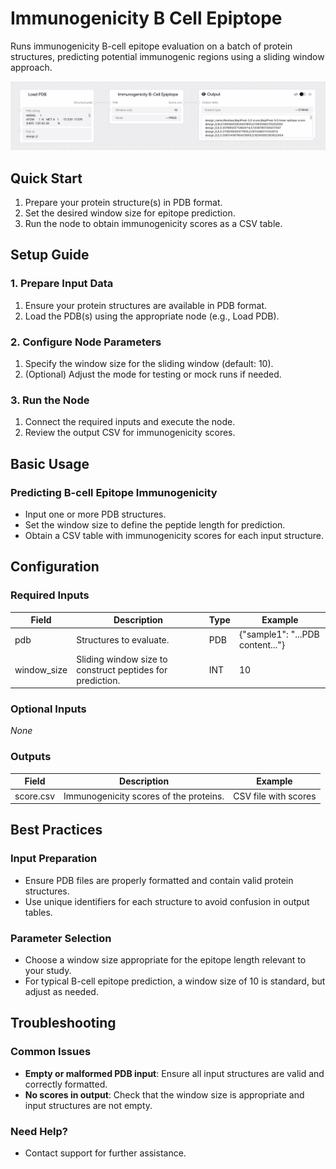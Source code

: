 # Immunogenicity B Cell Epiptope

Runs immunogenicity B-cell epitope evaluation on a batch of protein structures, predicting potential immunogenic regions using a sliding window approach.

<img src="/images/nodes/biotech/functional-prediction/immunogenicity-b-cell-epiptope.png" alt="Immunogenicity B Cell Epiptope" class="rounded-lg">

## Quick Start

1. Prepare your protein structure(s) in PDB format.
2. Set the desired window size for epitope prediction.
3. Run the node to obtain immunogenicity scores as a CSV table.

## Setup Guide

### 1. Prepare Input Data
1. Ensure your protein structures are available in PDB format.
2. Load the PDB(s) using the appropriate node (e.g., Load PDB).

### 2. Configure Node Parameters
1. Specify the window size for the sliding window (default: 10).
2. (Optional) Adjust the mode for testing or mock runs if needed.

### 3. Run the Node
1. Connect the required inputs and execute the node.
2. Review the output CSV for immunogenicity scores.

## Basic Usage

### Predicting B-cell Epitope Immunogenicity
* Input one or more PDB structures.
* Set the window size to define the peptide length for prediction.
* Obtain a CSV table with immunogenicity scores for each input structure.

## Configuration

### Required Inputs
| Field        | Description                                                        | Type   | Example |
|--------------|--------------------------------------------------------------------|--------|---------|
| pdb          | Structures to evaluate.                                            | PDB    | {"sample1": "...PDB content..."} |
| window_size  | Sliding window size to construct peptides for prediction.           | INT    | 10      |

### Optional Inputs
*None*

### Outputs
| Field     | Description                          | Example |
|-----------|--------------------------------------|---------|
| score.csv | Immunogenicity scores of the proteins.| CSV file with scores |

## Best Practices

### Input Preparation
* Ensure PDB files are properly formatted and contain valid protein structures.
* Use unique identifiers for each structure to avoid confusion in output tables.

### Parameter Selection
* Choose a window size appropriate for the epitope length relevant to your study.
* For typical B-cell epitope prediction, a window size of 10 is standard, but adjust as needed.

## Troubleshooting

### Common Issues
* **Empty or malformed PDB input**: Ensure all input structures are valid and correctly formatted.
* **No scores in output**: Check that the window size is appropriate and input structures are not empty.

### Need Help?
* Contact support for further assistance.
